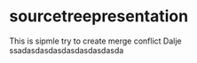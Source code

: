 # sourcetreepresentation
This is sipmle try to create merge conflict
Dalje ssadasdasdasdasdasdasdasda